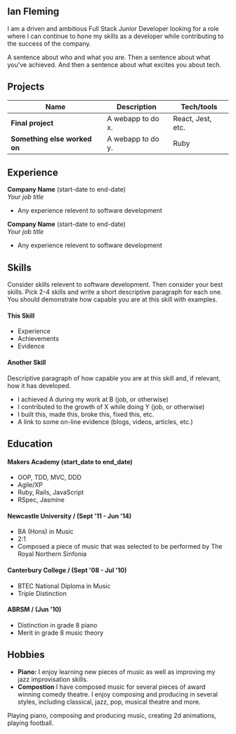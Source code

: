 ## Ian Fleming

I am a driven and ambitious Full Stack Junior Developer looking for a role where I can continue to hone my skills as a developer while contributing to the success of the company.

A sentence about who and what you are. Then a sentence about what you've achieved. And then a sentence about what excites you about tech.

## Projects

| Name                         | Description       | Tech/tools        |
| ---------------------------- | ----------------- | ----------------- |
| **Final project**            | A webapp to do x. | React, Jest, etc. |
| **Something else worked on** | A webapp to do y. | Ruby              |

## Experience

**Company Name** (start-date to end-date)  
_Your job title_

- Any experience relevent to software development

**Company Name** (start-date to end-date)  
_Your job title_

- Any experience relevent to software development

## Skills

Consider skills relevent to software development. Then consider your best skills. Pick 2-4 skills and write a short descriptive paragraph for each one. You should demonstrate how capable you are at this skill with examples.

#### This Skill

- Experience
- Achievements
- Evidence

#### Another Skill

Descriptive paragraph of how capable you are at this skill and, if relevant, how it has developed.

- I achieved A during my work at B (job, or otherwise)
- I contributed to the growth of X while doing Y (job, or otherwise)
- I built this, made this, broke this, fixed this, etc.
- A link to some on-line evidence (blogs, videos, articles, etc.)

## Education

#### Makers Academy (start_date to end_date)

- OOP, TDD, MVC, DDD
- Agile/XP
- Ruby, Rails, JavaScript
- RSpec, Jasmine

#### Newcastle University / (Sept '11 - Jun '14)

- BA (Hons) in Music
- 2:1
- Composed a piece of music that was selected to be performed by The Royal Northern Sinfonia

#### Canterbury College / (Sept '08 - Jul '10)

- BTEC National Diploma in Music
- Triple Distinction

#### ABRSM / (Jun '10)

- Distinction in grade 8 piano
- Merit in grade 8 music theory

## Hobbies

- **Piano:** I enjoy learning new pieces of music as well as improving my jazz improvisation skills.
- **Compostion** I have composed music for several pieces of award winning comedy theatre. 
    I enjoy composing and producing in several styles, including classical, jazz, pop, musical theatre and more.


Playing piano, composing and producing music, creating 2d animations, playing football. 
